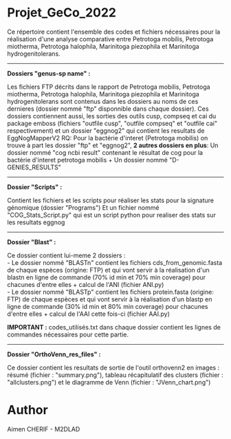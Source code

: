 # Projet_GeCo_2022
Ce répertoire contient l'ensemble des codes et fichiers nécessaires pour la réalisation d'une analyse comparative entre Petrotoga mobilis, Petrotoga miotherma, Petrotoga halophila, Marinitoga piezophila et Marinitoga hydrogenitolerans.
 

<hr>
<b>Dossiers "genus-sp name" :</b>
<p> 
Les fichiers FTP décrits dans le rapport de Petrotoga mobilis, Petrotoga miotherma, Petrotoga halophila, Marinitoga piezophila et Marinitoga hydrogenitolerans sont contenus dans les dossiers au noms de ces dernieres (dossier nommé "ftp" disponnible dans chaque dossier).
Ces dossiers contiennent aussi, les sorties des outils cusp, compseq et cai du package emboss (fichiers "outfile cusp", "outfile compseq" et "outfile cai" respectivement) et un dossier "eggnog2" qui contient les resultats de EggNogMapperV2 
RQ:
Pour la bactérie d'interet (Petrotoga mobilis) on trouve à part les dossier "ftp" et "eggnog2", <b>2 autres dossiers en plus</b>:
Un dossier nommé "cog ncbi result" contenant le résultat de cog pour la bactérie d'interet petrotoga mobilis + Un dossier nommé "D-GENIES_RESULTS"
<hr>
<b>Dossier "Scripts" :</b>
<p>Contient les fichiers et les scripts pour réaliser les stats pour la signature génomique (dossier "Programs") Et un fichier nommé "COG_Stats_Script.py" qui est un script python pour realiser des stats sur les resultats eggnog</p>
 
<hr>
<b>Dossier "Blast" :</b>
<p>
 Ce dossier contient lui-meme 2 dossiers : 
 <br>
- Le dossier nommé "BLASTn" contient les fichiers cds_from_genomic.fasta de chaque espèces (origine: FTP) et qui vont servir à la réalisation d'un blastn en ligne de commande (70% id min et 70% min coverage) pour chacunes d'entre elles + calcul de l'ANI (fichier ANI.py) <br>
- Le dossier nommé "BLASTp" contient les fichiers protein.fasta (origine: FTP) de chaque espèces et qui vont servir à la réalisation d'un blastp en ligne de commande (30% id min et 80% min coverage) pour chacunes d'entre elles + calcul de l'AAI cette fois-ci (fichier AAI.py) </p>
<b>IMPORTANT :</b> codes_utilisés.txt dans chaque dossier contient les lignes de commandes nécessaires pour cette partie.
<hr>
<b>Dossier "OrthoVenn_res_files" :</b>
<p>Ce dossier contient les resultats de sortie de l'outil orthovenn2 en images : résumé (fichier : "summary.png"), tableau récapitulatif des clusters (fichier : "allclusters.png") et le diagramme de Venn (fichier : "JVenn_chart.png")</p>



# Author
Aimen CHERIF - M2DLAD
